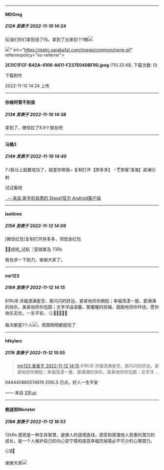 

*****

####  MDGreg  
##### 212#       发表于 2022-11-10 14:24

坛油们你们拿到钱了吗，拿到了出来扣个1嗷<img src="https://static.saraba1st.com/image/smiley/face2017/047.png" referrerpolicy="no-referrer">

<img src="https://img.saraba1st.com/forum/202211/10/142418k7639ru9d98l11a3.jpeg" referrerpolicy="no-referrer">" src="https://static.saraba1st.com/image/common/none.gif" referrerpolicy="no-referrer">

<strong>2C5C1FCF-B42A-4106-A611-F237E040BF90.jpeg</strong> (110.33 KB, 下载次数: 0)

下载附件

2022-11-10 14:24 上传



*****

####  你维阿管不到我  
##### 213#       发表于 2022-11-10 14:38

拿到了，微信拉了8.9个朋友吧

*****

####  马桶3  
##### 214#       发表于 2022-11-10 14:40

7:/我马上就要成功了，就差你帮我~ 
复制打开【拼多多】
💦🍸旅客′浅海】波澜衍射

试试看吧

[  -- 来自 能手机投票的 Stage1官方 Android客户端](https://www.coolapk.com/apk/140634)



*****

####  lasttime  
##### 215#       发表于 2022-11-12 14:09

[微信红包]复制打开拼多多，领现金红包 

🎻🎉成规‗试航〖营销普及 73Rs

我也求一下助力，谢谢大家了。



*****

####  mir123  
##### 216#       发表于 2022-11-12 14:15

81RUB 洪福洒满星空，那闪闪的好运，紧紧地将你拥抱；幸福荡漾一屋，那满满的快乐，美美地将你包围；文字洋溢温馨，那暖暖的祝福，甜甜地将你环绕。愿你快乐无忧，一生平安。
🕥🎫🖖💧🎫😂

每次都差1个人<img src="https://static.saraba1st.com/image/smiley/face2017/001.png" referrerpolicy="no-referrer">，周围明明都提现了



*****

####  htkylarc  
##### 217#       发表于 2022-11-12 15:55

<blockquote><a href="httphttps://bbs.saraba1st.com/2b/forum.php?mod=redirect&amp;goto=findpost&amp;pid=58398533&amp;ptid=2102183" target="_blank">mir123 发表于 2022-11-12 14:15</a>
81RUB 洪福洒满星空，那闪闪的好运，紧紧地将你拥抱；幸福荡漾一屋，那满满的快乐，美美地将你包围；文字洋 ...</blockquote>
944440880574619 20KLS 已点，好人一生平安

—— 来自 [S1Fun](https://s1fun.koalcat.com)



*****

####  痴迷型Monster  
##### 218#       发表于 2022-11-12 16:53

12kRs 感恩是一种生存智慧，是做人的道德底线，感受和感激他人恩惠的潜力的成长，是一个人维护自己的内心安宁感和提高幸福充裕感必不可少的心理潜力。

🕣🎖🤠

谢谢大家<img src="https://static.saraba1st.com/image/smiley/face2017/072.png" referrerpolicy="no-referrer">

